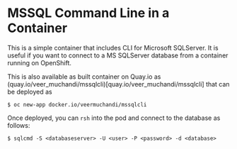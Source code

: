 # MSSQL Command Line in a Container

This is a simple container that includes CLI for Microsoft SQLServer. It is useful if you want to connect to a MS SQLServer database from a container running on OpenShift.

This is also available as built container on Quay.io as (quay.io/veer_muchandi/mssqlcli)[quay.io/veer_muchandi/mssqlcli] that can be deployed as

```
$ oc new-app docker.io/veermuchandi/mssqlcli
```

Once deployed, you can `rsh` into the pod and connect to the database as follows:

```
$ sqlcmd -S <databaseserver> -U <user> -P <password> -d <database>
 
```
